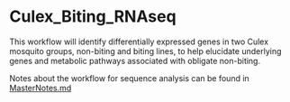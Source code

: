 # Culex_Biting_RNAseq

This workflow will identify differentially expressed genes in two Culex mosquito groups, non-biting and biting lines, to help elucidate underlying genes and metabolic pathways associated with obligate non-biting. 

Notes about the workflow for sequence analysis can be found in [MasterNotes.md](https://github.com/srmarzec/Culex_Biting_RNAseq/blob/main/MasterNotes.md)
